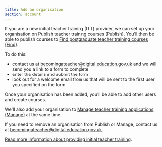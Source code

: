 ```yaml
---
title: Add an organisation
section: account
---
```


If you are a new initial teacher training (ITT) provider, we can set up your organisation on Publish teacher training courses (Publish). You’ll then be able to publish courses to [Find postgraduate teacher training courses (Find)](https://www.find-postgraduate-teacher-training.service.gov.uk/).

To do this:

- contact us at becomingateacher@digital.education.gov.uk and we will send you a link to a form to complete
- enter the details and submit the form
- look out for a welcome email from us that will be sent to the first user you specified on the form

Once your organisation has been added, you’ll be able to add other users and create courses.

We'll also add your organisation to [Manage teacher training applications (Manage)](https://www.apply-for-teacher-training.service.gov.uk/provider/sign-in) at the same time.

If you need to remove an organisation from Publish or Manage, contact us at becomingateacher@digital.education.gov.uk.

[Read more information about providing initial teacher training](https://www.gov.uk/education/initial-teacher-training-itt).
